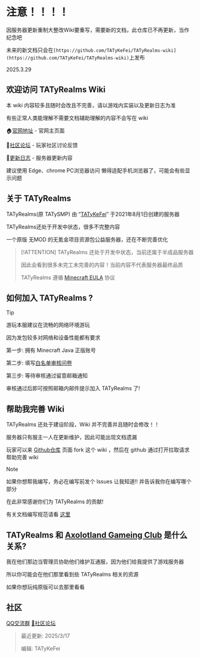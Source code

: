 # 注意！！！！

因服务器更新重制大整改Wiki要重写，需要新的文档，此仓库已不再更新，当作纪念吧

未来的新文档只会在`[https://github.com/TATyKeFei/TATyRealms-wiki](https://github.com/TATyKeFei/TATyRealms-wiki)`上发布

2025.3.29

## 欢迎访问 TATyRealms Wiki

本 wiki 内容较多且随时会改且不完善，请以游戏内实装以及更新日志为准

有些正常人类能理解不需要文档辅助理解的内容不会写在 wiki

🏠[官网地址](https://www.tatysmp.love) - 官网主页面

💌[社区论坛](https://bbs.tatysmp.love) - 玩家社区讨论反馈
 
📝[更新日志](https://bbs.tatysmp.love/index.php?forums/tatysmp%E6%9B%B4%E6%96%B0%E6%97%A5%E5%BF%97.4/) - 服务器更新内容

建议使用 Edge、chrome PC浏览器访问 懒得适配手机浏览器了，可能会有些显示问题

## 关于 TATyRealms

TATyRealms(原 TATySMP) 由 “[TATyKeFei](https://bbs.tatysmp.love/index.php?members/tatykefei.1/)” 于2021年8月1日创建的服务器

TATyRealms还处于开发中状态，很多不完整内容

一个原版 无MOD 的无氪金项目资源包公益服务器，还在不断完善优化

> [!ATTENTION]
> TATyRealms 还处于开发中状态，当前还属于半成品服务器
> 
> 因此会看到很多未完工未完善的内容！当前内容不代表服务器最终品质
>
> TATyRealms 遵循 [Minecraft EULA](https://www.minecraft.net/zh-hans/eula) 协议

## 如何加入 TATyRealms ?

> [!TIP]
> 游玩本服建议在流畅的网络环境游玩
>
> 因为发包较多对网络和设备性能都有要求

第一步: 拥有 Minecraft Java 正版账号

第二步: 填写[白名单审核问卷](https://wj.qq.com/s2/14086269/f07e/)

第三步: 等待审核通过留意邮箱通知

审核通过后即可按照邮箱内邮件提示加入 TATyRealms 了!

## 帮助我完善 Wiki

TATyRealms 还处于建设阶段，Wiki 并不完善并且随时会修改！！

服务器只有服主一人在更新维护，因此可能出现文档遗漏

玩家可以来 [Github仓库](https://github.com/TATyKeFei/TATyRealms-Wiki) 页面 fork 这个 wiki ，然后在 github 通过打开拉取请求帮助完善 wiki

> [!NOTE]
> 如果你想帮我编写，务必在编写前发个 Issues 让我知道!! 并告诉我你在编写哪个部分
> 
> 在此非常感谢你们为 TATyRealms 的贡献!
>
> 有关文档编写规范请看 [这里](https://wiki.tatysmp.love/#/norm) 

## TATyRealms 和 [Axolotland Gameing Club](https://www.mcax.cn/) 是什么关系?

我在他们那边当管理员协助他们维护互通服，因为他们给我提供了游戏服务器

所以你可能会在他们那里看到些 TATyRealms 相关的资源

如果你想玩纯原版可以去那里看看

## 社区

[<span class="icon-qq"></span> QQ交流群](http://qm.qq.com/cgi-bin/qm/qr?_wv=1027&k=jitIMCaERhAimYIs7W8qfcBLq1BTz_gi&authKey=7Q9LdXrPYY%2F1%2BPodR3fWAwZDTN4nYso3laWtxQ3FpSQ8E%2BifuhwRXbzRXzVszvP2&noverify=0&group_code=960641960)
[💌社区论坛](https://bbs.tatysmp.love)

> 最近更新: 2025/3/17
>
> 编辑: TATyKeFei
